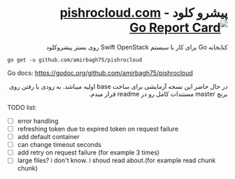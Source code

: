 <div dir='rtl'>

# پیشرو کلود - [pishrocloud.com](https://pishrocloud.com/) [![Go Report Card](https://goreportcard.com/badge/github.com/amirbagh75/pishrocloud)](https://goreportcard.com/report/github.com/amirbagh75/pishrocloud)
کتابخانه Go برای کار با سیستم Swift OpenStack روی بستر پیشروکلود

</div>

`go get -u github.com/amirbagh75/pishrocloud`

Go docs: https://godoc.org/github.com/amirbagh75/pishrocloud

<div dir='rtl'>
  
در حال حاضر این نسخه آزمایشی برای ساخت base اولیه میباشد. به زودی با رفتن روی برنچ master مستندات کامل رو در readme قرار میدم.

</div>

TODO list:

- [ ] error handling
- [ ] refreshing token due to expired token on request failure
- [ ] add default container
- [ ] can change timeout seconds
- [ ] add retry on request failure (for example 3 times)
- [ ] large files? i don't know. i shoud read about.(for example read chunk chunk)
